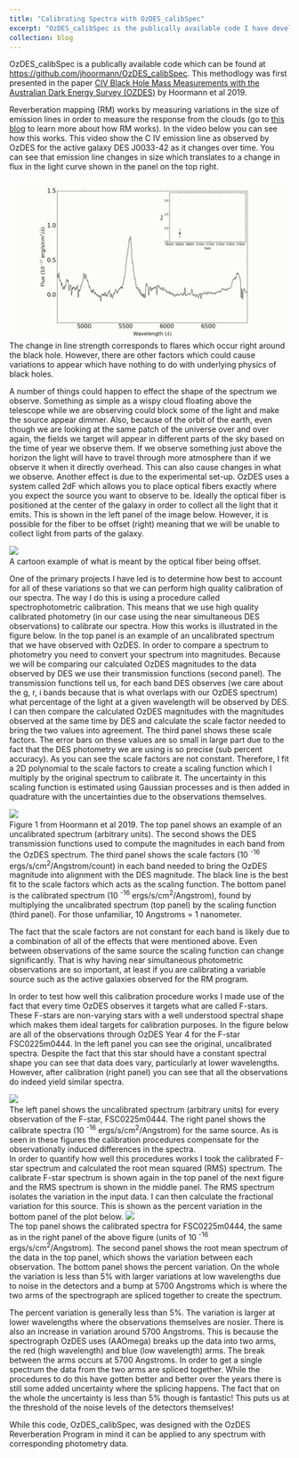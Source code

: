 ```yaml
---
title: "Calibrating Spectra with OzDES_calibSpec"
excerpt: "OzDES_calibSpec is the publically available code I have developed to perform spectrophotometric calibration of the OzDES data. <br/><img src='/images/calibBAsmall.png '>"
collection: blog
---
```


OzDES_calibSpec is a publically available code which can be found at https://github.com/jhoormann/OzDES_calibSpec. This methodlogy was first presented in the paper [CIV Black Hole Mass Measurements with the Australian Dark Energy Survey (OZDES)](https://arxiv.org/abs/1902.04206) by Hoormann et al 2019.

Reverberation mapping (RM) works by measuring variations in the size of emission lines in order to measure the response from the clouds (go to [this blog]( https://jhoormann.github.io/blog/blog-1/) to learn more about how RM works).  In the video below you can see how this works.  This video show the C IV emission line as observed by OzDES for the active galaxy DES J0033-42 as it changes over time.  You can see that emission line changes in size which translates to a change in flux in the light curve shown in the panel on the top right.  
<br/><img src='/images/LCVariation.gif'>
The change in line strength corresponds to flares which occur right around the black hole.  However, there are other factors which could cause variations to appear which have nothing to do with underlying physics of black holes.  

A number of things could happen to effect the shape of the spectrum we observe.  Something as simple as a wispy cloud floating above the telescope while we are observing could block some of the light and make the source appear dimmer.    Also, because of the orbit of the earth, even though we are looking at the same patch of the universe over and over again, the fields we target will appear in different parts of the sky based on the time of year we observe them.  If we observe something just above the horizon the light will have to travel through more atmosphere than if we observe it when it directly overhead.  This can also cause changes in what we observe.  Another effect is due to the experimental set-up.  OzDES uses a system called 2dF which allows you to place optical fibers exactly where you expect the source you want to observe to be.  Ideally the optical fiber is positioned at the center of the galaxy in order to collect all the light that it emits.  This is shown in the left panel of the image below.  However, it is possible for the fiber to be offset (right) meaning that we will be unable to collect light from parts of the galaxy.

<img src=’/images/misplacedfiber.png’>
<figcaption>
A cartoon example of what is meant by the optical fiber being offset.
</figcaption>

One of the primary projects I have led is to determine how best to account for all of these variations so that we can perform high quality calibration of our spectra.  The way I do this is using a procedure called spectrophotometric calibration.  This means that we use high quality calibrated photometry (in our case using the near simultaneous DES observations) to calibrate our spectra.  How this works is illustrated in the figure below.   In the top panel is an example of an uncalibrated spectrum that we have observed with OzDES.   In order to compare a spectrum to photometry you need to convert your spectrum into magnitudes.  Because we will be comparing our calculated OzDES magnitudes to the data observed by DES we use their transmission functions (second panel).  The transmission functions tell us, for each band DES observes (we care about the g, r, i bands because that is what overlaps with our OzDES spectrum) what percentage of the light at a given wavelength will be observed by DES.   I can then compare the calculated OzDES magnitudes with the magnitudes observed at the same time by DES and calculate the scale factor needed to bring the two values into agreement.  The third panel shows these scale factors.  The error bars on these values are so small in large part due to the fact that the DES photometry we are using is so precise (sub percent accuracy).  As you can see the scale factors are not constant.  Therefore, I fit a 2D polynomial to the scale factors to create a scaling function which I multiply by the original spectrum to calibrate it.  The uncertainty in this scaling function is estimated using Gaussian processes and is then added in quadrature with the uncertainties due to the observations themselves.  

<img src=’/images/4panelcalib.png’>
<figcaption>
Figure 1 from Hoormann et al 2019.  The top panel shows an example of an uncalibrated spectrum (arbitrary units).  The second shows the DES transmission functions used to compute the magnitudes in each band from the OzDES spectrum.  The third panel shows the scale factors (10 <sup>-16</sup> ergs/s/cm<sup>2</sup>/Angstrom/count) in each band needed to bring the OzDES magnitude into alignment with the DES magnitude.  The black line is the best fit to the scale factors which acts as the scaling function.  The bottom panel is the calibrated spectrum (10 <sup>-16</sup> ergs/s/cm<sup>2</sup>/Angstrom), found by multiplying the uncalibrated spectrum (top panel) by the scaling function (third panel). For those unfamiliar, 10 Angstroms = 1 nanometer.
</figcaption>

The fact that the scale factors are not constant for each band is likely due to a combination of all of the effects that were mentioned above.  Even between observations of the same source the scaling function can change significantly.  That is why having near simultaneous photometric observations are so important, at least if you are calibrating a variable source such as the active galaxies observed for the RM program. 

In order to test how well this calibration procedure works I made use of the fact that every time OzDES observes it targets what are called F-stars.  These F-stars are non-varying stars with a well understood spectral shape which makes them ideal targets for calibration purposes.  In the figure below are all of the observations through OzDES Year 4 for the F-star FSC0225m0444.  In the left panel you can see the original, uncalibrated spectra.  Despite the fact that this star should have a constant spectral shape you can see that data does vary, particularly at lower wavelengths.  However, after calibration (right panel) you can see that all the observations do indeed yield similar spectra.

<img src=’/images/calibBA.png’>
<figcaption>
The left panel shows the uncalibrated spectrum (arbitrary units) for every observation of the F-star, FSC0225m0444.  The right panel shows the calibrate spectra (10 <sup>-16</sup> ergs/s/cm<sup>2</sup>/Angstrom) for the same source.  As is seen in these figures the calibration procedures compensate for the observationally induced differences in the spectra.
</figcaption>
In order to quantify how well this procedures works I took the calibrated F-star spectrum and calculated the root mean squared (RMS) spectrum.  The calibrate F-star spectrum is shown again in the top panel of the next figure and the RMS spectrum is shown in the middle panel.  The RMS spectrum isolates the variation in the input data.  I can then calculate the fractional variation for this source.  This is shown as the percent variation in the bottom panel of the plot below.  

<img src=’/images/fstarcalib.png’>
<figcaption>
The top panel shows the calibrated spectra for FSC0225m0444, the same as in the right panel of the above figure (units of 10 <sup>-16</sup> ergs/s/cm<sup>2</sup>/Angstrom).  The second panel shows the root mean spectrum of the data in the top panel, which shows the variation between each observation.  The bottom panel shows the percent variation.  On the whole the variation is less than 5% with larger variations at low wavelengths due to noise in the detectors and a bump at 5700 Angstroms which is where the two arms of the spectrograph are spliced together to create the spectrum.  
</figcaption>

The percent variation is generally less than 5%.  The variation is larger at lower wavelengths where the observations themselves are nosier.  There is also an increase in variation around 5700 Angstroms.  This is because the spectrograph OzDES uses (AAOmega) breaks up the data into two arms, the red (high wavelength) and blue (low wavelength) arms.  The break between the arms occurs at 5700 Angstroms.  In order to get a single spectrum the data from the two arms are spliced together.  While the procedures to do this have gotten better and better over the years there is still some added uncertainty where the splicing happens.  The fact that on the whole the uncertainty is less than 5% though is fantastic! This puts us at the threshold of the noise levels of the detectors themselves!

While this code, OzDES_calibSpec, was designed with the OzDES Reverberation Program in mind it can be applied to any spectrum with corresponding photometry data.
